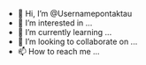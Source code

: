 - 👋 Hi, I’m @Usernamepontaktau
- 👀 I’m interested in ...
- 🌱 I’m currently learning ...
- 💞️ I’m looking to collaborate on ...
- 📫 How to reach me ...

<!---
Usernamepontaktau/Usernamepontaktau is a ✨ special ✨ repository because its `README.md` (this file) appears on your GitHub profile.
You can click the Preview link to take a look at your changes.
--->
